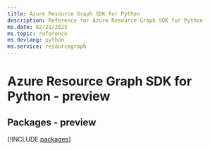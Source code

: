 ```yaml
---
title: Azure Resource Graph SDK for Python
description: Reference for Azure Resource Graph SDK for Python
ms.date: 02/21/2025
ms.topic: reference
ms.devlang: python
ms.service: resourcegraph
---
```

# Azure Resource Graph SDK for Python - preview
## Packages - preview
[!INCLUDE [packages](resource-graph-index.md)]